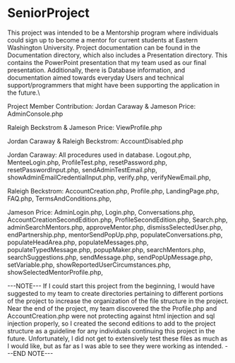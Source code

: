 # SeniorProject
This project was intended to be a Mentorship program where individuals could sign up to become a mentor for current students at Eastern Washington University. 
Project documentation can be found in the Documentation directory, which also includes a Presentation directory. This contains the PowerPoint presentation that my team used as our final presentation. Additionally, there is Database information, and documentation aimed towards everyday Users and technical support/programmers that might have been supporting the application in the future.\

Project Member Contribution:
Jordan Caraway & Jameson Price:
  AdminConsole.php
  

Raleigh Beckstrom & Jameson Price:
  ViewProfile.php
  
Jordan Caraway & Raleigh Beckstrom:
  AccountDisabled.php
  
Jordan Caraway:
  All procedures used in database.
  Logout.php,
  MenteeLogin.php,
  ProfileTest.php,
  resetPassword.php,
  resetPasswordInput.php,
  sendAdminTestEmail.php,
  showAdminEmailCredentialInput.php,
  verify.php,
  verifyNewEmail.php,
  
Raleigh Beckstrom:
  AccountCreation.php,
  Profile.php,
  LandingPage.php,
  FAQ.php,
  TermsAndConditions.php,
  
Jameson Price:
  AdminLogin.php,
  Login.php,
  Conversations.php,
  AccountCreationSecondEdition.php,
  ProfileSecondEdition.php,
  Search.php,
  adminSearchMentors.php,
  approveMentor.php,
  dismissSelectedUser.php,
  endPartnership.php,
  mentorSendPopUp.php,
  populateConversations.php,
  populateHeadArea.php,
  populateMessages.php,
  populateTypedMessage.php,
  popupMaker.php,
  searchMentors.php,
  searchSuggestions.php,
  sendMessage.php,
  sendPopUpMessage.php,
  setVariable.php,
  showReportedUserCircumstances.php,
  showSelectedMentorProfile.php,
  
---NOTE---
If I could start this project from the beginning, I would have suggested to my team to create directories pertaining to different portions of the project to increase the organization of the file structure in the project.
Near the end of the project, my team discovered the the Profile.php and AccountCreation.php were not protecting against html injection and sql injection properly, so I created the second editions to add to the project structure as a guideline for any individuals continuing this project in the future. Unfortunately, I did not get to extensively test these files as much as I would like, but as far as I was able to see they were working as intended.
---END NOTE---
